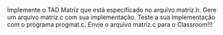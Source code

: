 Implemente o TAD Matriz que está especificado no arquivo matriz.h. Gere um arquivo matriz.c com sua implementação. Teste a sua implementação com o programa progmat.c. Envie o arquivo matriz.c para o Classroom!!!